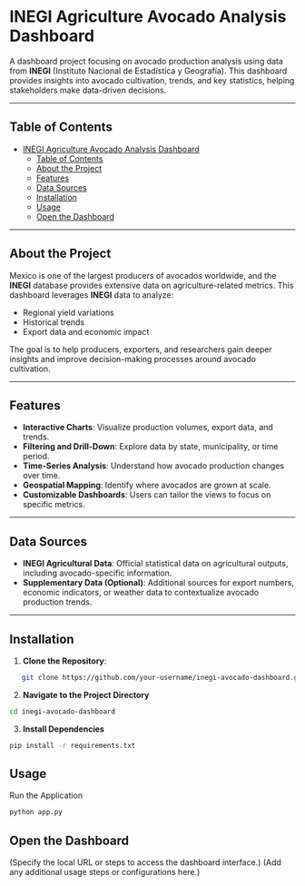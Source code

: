 # INEGI Agriculture Avocado Analysis Dashboard

A dashboard project focusing on avocado production analysis using data from **INEGI** (Instituto Nacional de Estadística y Geografía). This dashboard provides insights into avocado cultivation, trends, and key statistics, helping stakeholders make data-driven decisions.

---

## Table of Contents

- [INEGI Agriculture Avocado Analysis Dashboard](#inegi-agriculture-avocado-analysis-dashboard)
  - [Table of Contents](#table-of-contents)
  - [About the Project](#about-the-project)
  - [Features](#features)
  - [Data Sources](#data-sources)
  - [Installation](#installation)
  - [Usage](#usage)
  - [Open the Dashboard](#open-the-dashboard)

---

## About the Project

Mexico is one of the largest producers of avocados worldwide, and the **INEGI** database provides extensive data on agriculture-related metrics. This dashboard leverages **INEGI** data to analyze:

- Regional yield variations
- Historical trends
- Export data and economic impact

The goal is to help producers, exporters, and researchers gain deeper insights and improve decision-making processes around avocado cultivation.

---

## Features

- **Interactive Charts**: Visualize production volumes, export data, and trends.
- **Filtering and Drill-Down**: Explore data by state, municipality, or time period.
- **Time-Series Analysis**: Understand how avocado production changes over time.
- **Geospatial Mapping**: Identify where avocados are grown at scale.
- **Customizable Dashboards**: Users can tailor the views to focus on specific metrics.

---

## Data Sources

- **INEGI Agricultural Data**: Official statistical data on agricultural outputs, including avocado-specific information.
- **Supplementary Data (Optional)**: Additional sources for export numbers, economic indicators, or weather data to contextualize avocado production trends.

---

## Installation

1. **Clone the Repository**:
```bash
   git clone https://github.com/your-username/inegi-avocado-dashboard.git
```

2. **Navigate to the Project Directory**

```bash
cd inegi-avocado-dashboard 
```

3. **Install Dependencies**

```bash
pip install -r requirements.txt
```

## Usage
Run the Application
```bash
python app.py
```

## Open the Dashboard
(Specify the local URL or steps to access the dashboard interface.)
(Add any additional usage steps or configurations here.)
